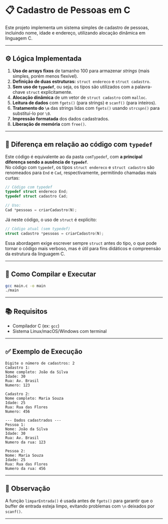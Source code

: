 # 📋 Cadastro de Pessoas em C

Este projeto implementa um sistema simples de cadastro de pessoas, incluindo nome, idade e endereço, utilizando alocação dinâmica em linguagem C.

---

## ⚙️ Lógica Implementada

1. **Uso de arrays fixos** de tamanho 100 para armazenar _strings_ (mais simples, porém menos flexível).
2. **Definição de duas estruturas:** `struct endereco` e `struct cadastro`.
3. **Sem uso de `typedef`**, ou seja, os tipos são utilizados com a palavra-chave `struct` explicitamente.
4. **Alocação dinâmica** de um vetor de `struct cadastro` com `malloc`.
5. **Leitura de dados** com `fgets()` (para strings) e `scanf()` (para inteiros).
6. **Tratamento do `\n`** das strings lidas com `fgets()` usando `strcspn()` para substituí-lo por `\0`.
7. **Impressão formatada** dos dados cadastrados.
8. **Liberação de memória** com `free()`.

---

## 📌 Diferença em relação ao código com `typedef`

Este código é equivalente ao da pasta `comTypedef`, com **a principal diferença sendo a ausência de `typedef`**.  
No código com `typedef`, os tipos `struct endereco` e `struct cadastro` são renomeados para `End` e `Cad`, respectivamente, permitindo chamadas mais curtas:

```c
// Código com typedef
typedef struct endereco End;
typedef struct cadastro Cad;

// Uso:
Cad *pessoas = criarCadastro(N);
```

Já neste código, o uso de `struct` é explícito:

```c
// Código atual (sem typedef)
struct cadastro *pessoas = criarCadastro(N);
```

Essa abordagem exige escrever sempre `struct` antes do tipo, o que pode tornar o código mais verboso, mas é útil para fins didáticos e compreensão da estrutura da linguagem C.

---

## 🚀 Como Compilar e Executar

```bash
gcc main.c -o main
./main
```

---

## 📚 Requisitos

- Compilador C (ex: `gcc`)
- Sistema Linux/macOS/Windows com terminal

---

## ✅ Exemplo de Execução

```
Digite o número de cadastros: 2
Cadastro 1:
Nome completo: João da Silva
Idade: 30
Rua: Av. Brasil
Numero: 123

Cadastro 2:
Nome completo: Maria Souza
Idade: 25
Rua: Rua das Flores
Numero: 456

--- Dados cadastrados ---
Pessoa 1:
Nome: João da Silva
Idade: 30
Rua: Av. Brasil
Numero da rua: 123

Pessoa 2:
Nome: Maria Souza
Idade: 25
Rua: Rua das Flores
Numero da rua: 456
```

---

## 🧹 Observação

A função `limparEntrada()` é usada antes de `fgets()` para garantir que o buffer de entrada esteja limpo, evitando problemas com `\n` deixados por `scanf()`.

---
